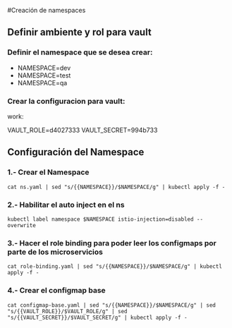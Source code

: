 #Creación de namespaces

## Definir ambiente y rol para vault

### Definir el namespace que se desea crear:

- NAMESPACE=dev
- NAMESPACE=test
- NAMESPACE=qa


### Crear la configuracion para vault:

work:

VAULT_ROLE=d4027333
VAULT_SECRET=994b733


## Configuración del Namespace

### 1.- Crear el Namespace

```
cat ns.yaml | sed "s/{{NAMESPACE}}/$NAMESPACE/g" | kubectl apply -f -
```

### 2.- Habilitar el auto inject en el ns

```
kubectl label namespace $NAMESPACE istio-injection=disabled --overwrite
```

### 3.- Hacer el role binding para poder leer los configmaps por parte de los microservicios

```
cat role-binding.yaml | sed "s/{{NAMESPACE}}/$NAMESPACE/g" | kubectl apply -f -
```

### 4.- Crear el configmap base

```
cat configmap-base.yaml | sed "s/{{NAMESPACE}}/$NAMESPACE/g" | sed "s/{{VAULT_ROLE}}/$VAULT_ROLE/g" | sed "s/{{VAULT_SECRET}}/$VAULT_SECRET/g" | kubectl apply -f -
```